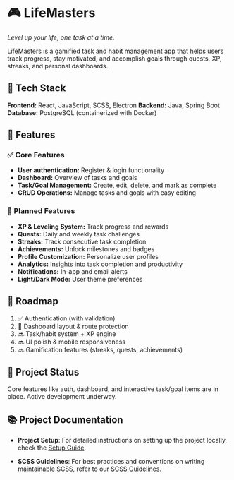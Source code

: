 # 🎮 LifeMasters  
*Level up your life, one task at a time.*

LifeMasters is a gamified task and habit management app that helps users track progress, stay motivated, and accomplish goals through quests, XP, streaks, and personal dashboards.  

## 🧰 Tech Stack  

**Frontend:** React, JavaScript, SCSS, Electron 
**Backend:** Java, Spring Boot  
**Database:** PostgreSQL (containerized with Docker)  

## 🎯 Features

### ✅ Core Features
- **User authentication:** Register & login functionality
- **Dashboard:** Overview of tasks and goals
- **Task/Goal Management:** Create, edit, delete, and mark as complete
- **CRUD Operations:** Manage tasks and goals with easy editing

### 🧩 Planned Features
- **XP & Leveling System:** Track progress and rewards
- **Quests:** Daily and weekly task challenges
- **Streaks:** Track consecutive task completion
- **Achievements:** Unlock milestones and badges
- **Profile Customization:** Personalize user profiles
- **Analytics:** Insights into task completion and productivity
- **Notifications:** In-app and email alerts
- **Light/Dark Mode:** User theme preferences  

## 📅 Roadmap  
1. ✅ Authentication (with validation)  
2. 🚧 Dashboard layout & route protection  
3. 🔜 Task/habit system + XP engine  
4. 🔜 UI polish & mobile responsiveness  
5. 🔜 Gamification features (streaks, quests, achievements)  

## 🚧 Project Status  
Core features like auth, dashboard, and interactive task/goal items are in place. Active development underway.  

## 📚 Project Documentation  

- **Project Setup**: For detailed instructions on setting up the project locally, check the [Setup Guide](docs/setup-guide.md).  

- **SCSS Guidelines**: For best practices and conventions on writing maintainable SCSS, refer to our [SCSS Guidelines](docs/scss-guidelines.md).  
